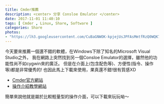 ```yaml
---
title: Cmder推薦
description: <center> 分享 Consloe Emulator </center>
date: 2017-11-01 11:40:10
tags: [ Cmder , Linux, Share, Software ]
categories: Share
photos:
- "https://lh3.googleusercontent.com/CuBaGNWOK-kpjejUsJPFAsMmtfRzQ0WQK7gUb7ovFb1HVsruFpNU_fzkvKB46yUD14LZ90OwsWphvBCxjXrzg0fdRcALHfHXs6L8ovrszvGz3ZdhKXKq1M7xYT6Hsoi3rfHMzWs8HPQDeTf6poSeTmM8elxkIKFfGIjscK-JHZJyW5BOA0stkK4hjmnzakZXY_5guP_ZhDI0sT-NqVxd6oicXrATxXcHBDpj4N0F-T4l9aBEMdiOZVcu1-BQ_5Vq5Vb7m3qK9_W522oyK3H6vt53uCGKW8m1x27KXfWR21SU2UZU5MMxz78dOF0hOc_xlWUSyax0nL1cVBq0tiWZPvS8FLyMbeQcYpIK_khgKbeJdCtNVuZ7jxY4WZ6CjTWYi_mXzzU-YavaEkv7D6kLx346tnWOLiqYm_QlE_JeZgp6PewNgQACMa0pEAaWrZp9vea6Qcot0Rww7M-Eh25IQqiSnhvkIpkc0tLngUU7sThxl-dz9vUiLR7gF9rr5keXL81do0Je2OhUqcDPGtyDtuwdAQRQLesIAFhjybHceHFtNfOYhBCMj1o35snmaFkptifMGeh1LmEkfkM48xCCxYJkszz4U9fFnGblex7E20K2cztK28P8_RmvBz9CRqCfTF7-euIO-Gm0_UF235IIMBxP-zkB7JwWjhwAxowTsQmjPuJI7hQhaN_dwl3oucnORGHaV5nBgH1X8_OBz45qIbnOmiTc5W9npj_koSCadbY1PMaQuQ=w2724-h1534-no"
---
```

今天要來推薦一個還不錯的軟體，在Windows下除了知名的Microsoft Visual Studio之外，
我在網路上突然找到另一個Consloe Emulator的選擇，雖然他的功能性尚不如cygwin來的廣泛。
但是在介面上(包含配色等)、方便性(指令、操作等)都是非常優秀的!
也因此馬上下載來使用，果真還不錯!很有質感XD
- [Cmder官方網站](http://cmder.net/)
- [操作介紹教學網站](https://blog.miniasp.com/post/2015/09/27/Useful-tool-Cmder.aspx)

簡單來說他就是屬於比較輕量型的操作介面，可以下載來玩玩呦～
